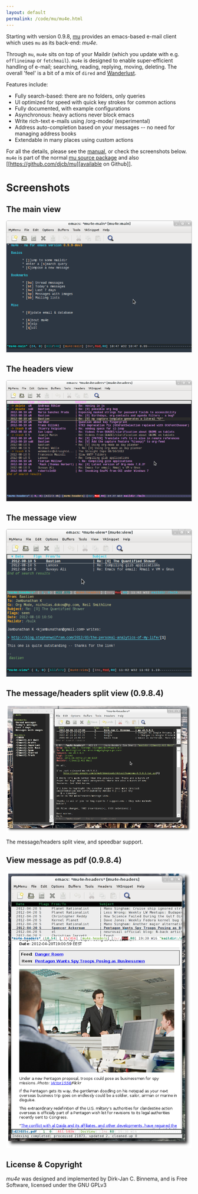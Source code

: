 ```yaml
---
layout: default
permalink: /code/mu/mu4e.html
---
```


Starting with version 0.9.8, [mu](http://www.djcbsoftware.nl/code/mu)
provides an emacs-based e-mail client which uses `mu` as its back-end:
*mu4e*.

Through `mu`, `mu4e` sits on top of your Maildir (which you update
with e.g. `offlineimap` or `fetchmail`). `mu4e` is designed to enable
super-efficient handling of e-mail; searching, reading, replying,
moving, deleting. The overall 'feel' is a bit of a mix of `dired` and
[Wanderlust](http://www.gohome.org/wl/).

Features include:

   - Fully search-based: there are no folders, only queries
   - UI optimized for speed with quick key strokes for common actions
   - Fully documented, with example configurations
   - Asynchronous: heavy actions never block emacs
   - Write rich-text e-mails using /org-mode/ (experimental)
   - Address auto-completion based on your messages -- no need for
     managing address books
   - Extendable in many places using custom actions

For all the details, please see the [manual](mu4e/), or
check the screenshots below. `mu4e` is part of the normal
[mu source package](http://code.google.com/p/mu0/downloads/list) and
also [[https://github.com/djcb/mu][available on Github]].

# Screenshots

## The main view
<img src="mu4e-1.png">

## The headers view
<img src="mu4e-2.png">

## The message view
<img src="mu4e-3.png">

## The message/headers split view (0.9.8.4)

<img src="mu4e-splitview.png">

The message/headers split view, and speedbar support.

## View message as pdf (0.9.8.4)

<img src="mu4egraph.png">

## License & Copyright

*mu4e* was designed and implemented by Dirk-Jan C. Binnema, and is
Free Software, licensed under the GNU GPLv3
